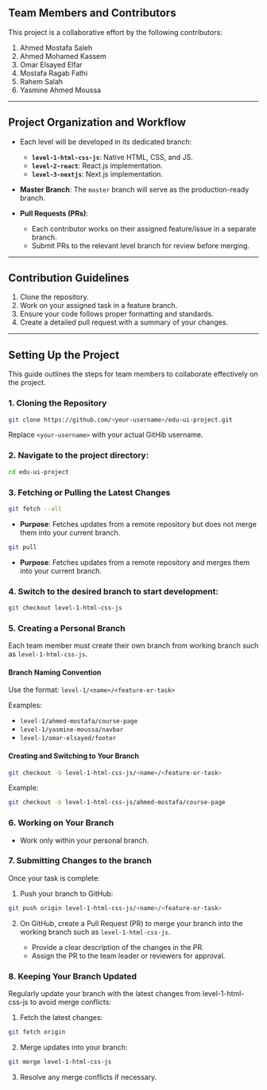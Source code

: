 ## Team Members and Contributors

This project is a collaborative effort by the following contributors:

1. Ahmed Mostafa Saleh
2. Ahmed Mohamed Kassem
3. Omar Elsayed Elfar
4. Mostafa Ragab Fathi
5. Rahem Salah
6. Yasmine Ahmed Moussa

---

## Project Organization and Workflow

- Each level will be developed in its dedicated branch:

  - **`level-1-html-css-js`**: Native HTML, CSS, and JS.
  - **`level-2-react`**: React.js implementation.
  - **`level-3-nextjs`**: Next.js implementation.

- **Master Branch**: The `master` branch will serve as the production-ready branch.
- **Pull Requests (PRs)**:
  - Each contributor works on their assigned feature/issue in a separate branch.
  - Submit PRs to the relevant level branch for review before merging.

---

## Contribution Guidelines

1. Clone the repository.
2. Work on your assigned task in a feature branch.
3. Ensure your code follows proper formatting and standards.
4. Create a detailed pull request with a summary of your changes.

---

## Setting Up the Project

This guide outlines the steps for team members to collaborate effectively on the project.

### **1. Cloning the Repository**

```bash
git clone https://github.com/<your-username>/edu-ui-project.git
```

Replace `<your-username>` with your actual GitHib username.

### **2. Navigate to the project directory:**

```bash
cd edu-ui-project
```

### **3. Fetching or Pulling the Latest Changes**

```bash
git fetch --all
```

- **Purpose**: Fetches updates from a remote repository but does not merge them into your current branch.

```bash
git pull
```

- **Purpose**: Fetches updates from a remote repository and merges them into your current branch.

### **4. Switch to the desired branch to start development:**

```bash
git checkout level-1-html-css-js
```

### **5. Creating a Personal Branch**

Each team member must create their own branch from working branch such as `level-1-html-css-js`.

#### Branch Naming Convention

Use the format:
`level-1/<name>/<feature-or-task>`

Examples:

- `level-1/ahmed-mostafa/course-page`
- `level-1/yasmine-moussa/navbar`
- `level-1/omar-elsayed/footer`

#### Creating and Switching to Your Branch

```bash
git checkout -b level-1-html-css-js/<name>/<feature-or-task>
```

Example:

```bash
git checkout -b level-1-html-css-js/ahmed-mostafa/course-page
```

### **6. Working on Your Branch**

- Work only within your personal branch.

### **7. Submitting Changes to the branch**

Once your task is complete:

1. Push your branch to GitHub:

```bash
git push origin level-1-html-css-js/<name>/<feature-or-task>
```

2. On GitHub, create a Pull Request (PR) to merge your branch into the working branch such as `level-1-html-css-js`.

   - Provide a clear description of the changes in the PR.
   - Assign the PR to the team leader or reviewers for approval.

### **8. Keeping Your Branch Updated**

Regularly update your branch with the latest changes from level-1-html-css-js to avoid merge conflicts:

1. Fetch the latest changes:

```bash
git fetch origin
```

2. Merge updates into your branch:

```bash
git merge level-1-html-css-js
```

3. Resolve any merge conflicts if necessary.

